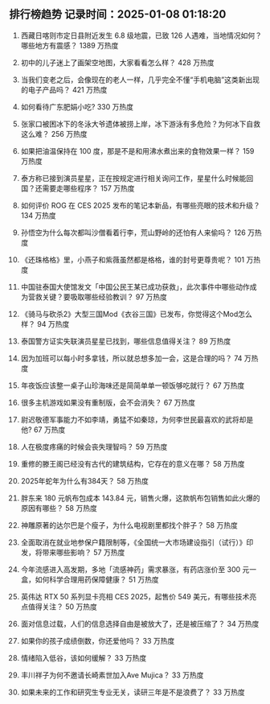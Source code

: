 
## 排行榜趋势 记录时间：2025-01-08 01:18:20
  
  1. 西藏日喀则市定日县附近发生 6.8 级地震，已致 126 人遇难，当地情况如何？哪些地方有震感？ 1389 万热度
    
  2. 初中的儿子迷上了画架空地图，大家看看怎么样？ 428 万热度
    
  3. 当我们变老之后，会像现在的老人一样，几乎完全不懂“手机电脑”这类新出现的电子产品吗？ 421 万热度
    
  4. 如何看待广东肥娟小吃? 330 万热度
    
  5. 张家口被困冰下的冬泳大爷遗体被捞上岸，冰下游泳有多危险？为何冰下自救这么难？ 256 万热度
    
  6. 如果把油温保持在 100 度，那是不是和用沸水煮出来的食物效果一样？ 159 万热度
    
  7. 泰方称已接到演员星星，正在按规定进行相关询问工作，星星什么时候能回国？还需要走哪些程序？ 157 万热度
    
  8. 如何评价 ROG 在 CES 2025 发布的笔记本新品，有哪些亮眼的技术和升级？ 134 万热度
    
  9. 孙悟空为什么每次都叫沙僧看着行李，荒山野岭的还怕有人来偷吗？ 126 万热度
    
  10. 《还珠格格》里，小燕子和紫薇虽然都是格格，谁的封号更尊贵呢？ 101 万热度
    
  11. 中国驻泰国大使馆发文「中国公民王某已成功获救」，此次事件中哪些动作成为营救关键？要吸取哪些经验教训？ 97 万热度
    
  12. 《骑马与砍杀2》大型三国Mod《衣谷三国》已发布，你觉得这个Mod怎么样？ 94 万热度
    
  13. 泰国警方证实失联演员星星已找到，哪些信息值得关注？ 89 万热度
    
  14. 因为加班可以每小时多拿钱，所以就总想多加一会，这是合理的吗？ 74 万热度
    
  15. 年夜饭应该整一桌子山珍海味还是简简单单一顿饭够吃就行？ 67 万热度
    
  16. 很多主机游戏如果没有重制版，会不会消失？ 67 万热度
    
  17. 尉迟敬德军事能力不如李靖，勇猛不如秦琼，为何李世民最喜欢的武将却是他? 67 万热度
    
  18. 人在极度疼痛的时候会丧失理智吗？ 59 万热度
    
  19. 重修的滕王阁已经没有古代的建筑结构，它存在的意义在哪？ 58 万热度
    
  20. 2025年蛇年为什么有384天？ 58 万热度
    
  21. 胖东来 180 元帆布包成本 143.84 元，销售火爆，这款帆布包销售如此火爆的原因有哪些？ 58 万热度
    
  22. 神雕原著的达尔巴是个瘦子，为什么电视剧里都找个胖子？ 58 万热度
    
  23. 全面取消在就业地参保户籍限制等，《全国统一大市场建设指引（试行）》印发，将带来哪些影响？ 57 万热度
    
  24. 今年流感进入高发期，多地「流感神药」需求暴涨，有药店涨价至 300 元一盒，如何科学合理用药保障健康？ 51 万热度
    
  25. 英伟达 RTX 50 系列显卡亮相 CES 2025，起售价 549 美元，有哪些技术亮点值得关注？ 50 万热度
    
  26. 面对信息过载，人们的信息选择自由是被放大了，还是被压缩了？ 34 万热度
    
  27. 如果你的孩子成绩倒数，你还爱他吗？ 33 万热度
    
  28. 情绪陷入低谷，该如何缓解？ 33 万热度
    
  29. 丰川祥子为何不邀请长崎素世加入Ave Mujica？ 33 万热度
    
  30. 如果未来的工作和研究生专业无关，读研三年是不是浪费了？ 33 万热度
    